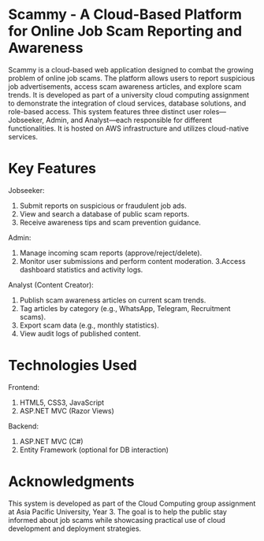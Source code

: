 # Scammy - A Cloud-Based Platform for Online Job Scam Reporting and Awareness
Scammy is a cloud-based web application designed to combat the growing problem of online job scams. The platform allows users to report suspicious job advertisements, access scam awareness articles, and explore scam trends. It is developed as part of a university cloud computing assignment to demonstrate the integration of cloud services, database solutions, and role-based access. This system features three distinct user roles—Jobseeker, Admin, and Analyst—each responsible for different functionalities. It is hosted on AWS infrastructure and utilizes cloud-native services.

# Key Features
Jobseeker:
1. Submit reports on suspicious or fraudulent job ads.
2. View and search a database of public scam reports.
3. Receive awareness tips and scam prevention guidance.

Admin:
1. Manage incoming scam reports (approve/reject/delete).
2. Monitor user submissions and perform content moderation.
3.Access dashboard statistics and activity logs.

Analyst (Content Creator):
1. Publish scam awareness articles on current scam trends.
2. Tag articles by category (e.g., WhatsApp, Telegram, Recruitment scams).
3. Export scam data (e.g., monthly statistics).
4. View audit logs of published content.

# Technologies Used
Frontend:
1. HTML5, CSS3, JavaScript
2. ASP.NET MVC (Razor Views)

Backend:
1. ASP.NET MVC (C#)
2. Entity Framework (optional for DB interaction)

# Acknowledgments
This system is developed as part of the Cloud Computing group assignment at Asia Pacific University, Year 3. The goal is to help the public stay informed about job scams while showcasing practical use of cloud development and deployment strategies.
